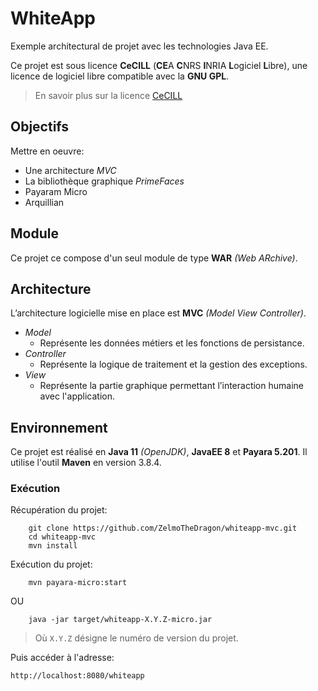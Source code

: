 # WhiteApp

Exemple architectural de projet avec les technologies Java EE.

Ce projet est sous licence **CeCILL** (**CE**A **C**NRS **I**NRIA **L**ogiciel **L**ibre),
une licence de logiciel libre compatible avec la **GNU GPL**.

> En savoir plus sur la licence [CeCILL](http://cecill.info/index.fr.html)

## Objectifs

Mettre en oeuvre:

* Une architecture *MVC*
* La bibliothèque graphique *PrimeFaces*
* Payaram Micro
* Arquillian

## Module

Ce projet ce compose d'un seul module de type **WAR** *(Web ARchive)*.
   
## Architecture

L’architecture logicielle mise en place est **MVC** *(Model View Controller)*.

* *Model*
    * Représente les données métiers et les fonctions de persistance.
* *Controller*
    * Représente la logique de traitement et la gestion des exceptions.
* *View*
    * Représente la partie graphique permettant l’interaction humaine avec l'application.

## Environnement

Ce projet est réalisé en **Java 11** *(OpenJDK)*, **JavaEE 8** et **Payara 5.201**.
Il utilise l'outil **Maven** en version 3.8.4.

### Exécution

Récupération du projet:
~~~
    git clone https://github.com/ZelmoTheDragon/whiteapp-mvc.git
    cd whiteapp-mvc
    mvn install
~~~

Exécution du projet:
~~~
    mvn payara-micro:start
~~~

OU

~~~
    java -jar target/whiteapp-X.Y.Z-micro.jar
~~~

> Où `X.Y.Z` désigne le numéro de version du projet.

Puis accéder à l'adresse:
~~~
http://localhost:8080/whiteapp
~~~
